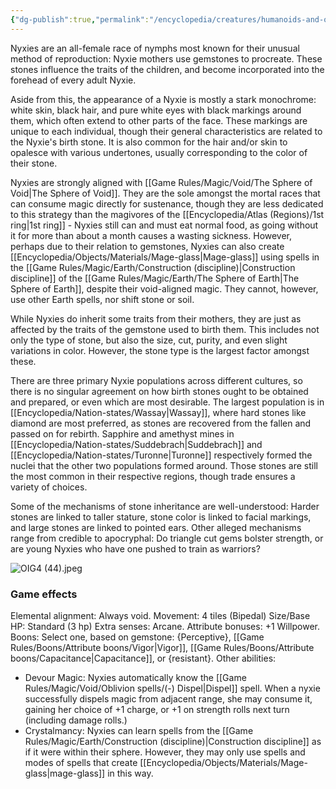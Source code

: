 ```yaml
---
{"dg-publish":true,"permalink":"/encyclopedia/creatures/humanoids-and-other-mortals/nymphoids/nyxies/","tags":["incomplete"]}
---
```


Nyxies are an all-female race of nymphs most known for their unusual method of reproduction: Nyxie mothers use gemstones to procreate. These stones influence the traits of the children, and become incorporated into the forehead of every adult Nyxie.

Aside from this, the appearance of a Nyxie is mostly a stark monochrome: white skin, black hair, and pure white eyes with black markings around them, which often extend to other parts of the face. These markings are unique to each individual, though their general characteristics are related to the Nyxie's birth stone. It is also common for the hair and/or skin to opalesce with various undertones, usually corresponding to the color of their stone.

Nyxies are strongly aligned with [[Game Rules/Magic/Void/The Sphere of Void\|The Sphere of Void]]. They are the sole amongst the mortal races that can consume magic directly for sustenance, though they are less dedicated to this strategy than the magivores of the [[Encyclopedia/Atlas (Regions)/1st ring\|1st ring]] - Nyxies still can and must eat normal food, as going without it for more than about a month causes a wasting sickness. However, perhaps due to their relation to gemstones, Nyxies can also create [[Encyclopedia/Objects/Materials/Mage-glass\|Mage-glass]] using spells in the [[Game Rules/Magic/Earth/Construction (discipline)\|Construction discipline]] of the [[Game Rules/Magic/Earth/The Sphere of Earth\|The Sphere of Earth]], despite their void-aligned magic. They cannot, however, use other Earth spells, nor shift stone or soil.

While Nyxies do inherit some traits from their mothers, they are just as affected by the traits of the gemstone used to birth them. This includes not only the type of stone, but also the size, cut, purity, and even slight variations in color. However, the stone type is the largest factor amongst these. 

There are three primary Nyxie populations across different cultures, so there is no singular agreement on how birth stones ought to be obtained and prepared, or even which are most desirable. The largest population is in [[Encyclopedia/Nation-states/Wassay\|Wassay]], where hard stones like diamond are most preferred, as stones are recovered from the fallen and passed on for rebirth. Sapphire and amethyst mines in [[Encyclopedia/Nation-states/Suddebrach\|Suddebrach]] and [[Encyclopedia/Nation-states/Turonne\|Turonne]] respectively formed the nuclei that the other two populations formed around. Those stones are still the most common in their respective regions, though trade ensures a variety of choices.

Some of the mechanisms of stone inheritance are well-understood: Harder stones are linked to taller stature, stone color is linked to facial markings, and large stones are linked to pointed ears. Other alleged mechanisms range from credible to apocryphal: Do triangle cut gems bolster strength, or are young Nyxies who have one pushed to train as warriors?

![OIG4 (44).jpeg](/img/user/Images/OIG4%20(44).jpeg)

### Game effects
Elemental alignment: Always void.
Movement: 4 tiles (Bipedal)
Size/Base HP: Standard (3 hp)
Extra senses: Arcane.
Attribute bonuses: +1 Willpower.
Boons: Select one, based on gemstone: {Perceptive}, [[Game Rules/Boons/Attribute boons/Vigor\|Vigor]], [[Game Rules/Boons/Attribute boons/Capacitance\|Capacitance]], or {resistant}.
Other abilities: 
- Devour Magic: Nyxies automatically know the [[Game Rules/Magic/Void/Oblivion spells/(-) Dispel\|Dispel]] spell. When a nyxie successfully dispels magic from adjacent range, she may consume it, gaining her choice of +1 charge, or +1 on strength rolls next turn (including damage rolls.)
- Crystalmancy: Nyxies can learn spells from the [[Game Rules/Magic/Earth/Construction (discipline)\|Construction discipline]] as if it were within their sphere. However, they may only use spells and modes of spells that create [[Encyclopedia/Objects/Materials/Mage-glass\|mage-glass]] in this way.